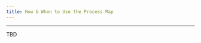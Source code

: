 ```yaml
---
title: How & When to Use the Process Map
---
```

------------------------------------------------------------------
TBD


